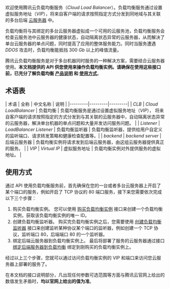 欢迎使用腾讯云负载均衡服务（*Cloud Load Balancer*）。负载均衡服务通过设置虚拟服务地址（*VIP*），将来自客户端的请求按照指定方式分发到同地域与其关联的多台后端 [云服务器](https://cloud.tencent.com/document/product/439/6328) 中。

负载均衡将与其绑定的多台云服务器虚拟成一个可用的云服务池，负载均衡服务会检查云服务池中云服务器的健康状态，自动隔离状态异常的云服务器，从而解决了单台云服务器的单点问题，同时提高了应用的整体服务能力。同时当服务遭遇 *DDOS* 攻击时，负载均衡能抵挡 300 *Gb* 以上的峰值流量。

腾讯云负载均衡服务是对于多台机器同时服务的一种解决方案，需要结合云服务器使用。**本文档提供的 API 供您使用来操作负载均衡实例。请确保在使用这些接口前，已充分了解负载均衡 [产品说明](https://cloud.tencent.com/document/product/214/524) 和 [使用方式](https://cloud.tencent.com/doc/product/214/%E9%80%89%E6%8B%A9%E8%B4%9F%E8%BD%BD%E5%9D%87%E8%A1%A1%E5%AE%9E%E4%BE%8B%E5%9C%B0%E5%9F%9F)**。


## 术语表

| 术语 |  全称  | 中文名称 | 说明 |
|---------|---------|---------|
| *CLB* | *Cloud LoadBalancer*  | 负载均衡 | 负载均衡服务是通过设置虚拟服务地址（*VIP*）， 将来自客户端的请求按照指定的方式分发到与其关联的云服务器中，自动隔离状态异常的云服务器，解决单台机器的单点问题和大量并发访问服务问题。 |
| *Listener* | *LoadBalancer Listener* | 负载均衡监听器 | 负载均衡监听器，提供给用户自定义的监听端口、请求转发策略和健康检查配置等。|
| *backend* | *backend server* | 后端云服务器 | 负载均衡实例将请求发到后端云服务器，由这组云服务器提供真正的服务。 |
| *VIP* | *Virtual IP* | 虚拟服务地址 | 负载均衡实例对外提供服务的虚拟地址。 |

## 使用方式
通过 API 使用负载均衡服务前，首先确保在您的一台或者多台云服务器上开启了某个端口的服务，例如开启了 TCP 协议的 80 端口服务，接下来您需要依次完成以下三个步骤：
1. 购买负载均衡实例。
您可以使用 [购买负载均衡实例](https://cloud.tencent.com/document/api/214/1254) 接口来创建一个负载均衡实例，获取该负载均衡实例的唯一 ID。
2. 创建负载均衡监听器。
购买完负载均衡实例之后，您需要使用 [创建负载均衡监听器](https://cloud.tencent.com/document/api/214/1255) 接口来创建监听某种协议某个端口的监听器，例如创建一个 TCP 协议，监听端口 80，后端端口 80 的一个监听器。
3. 绑定后端云服务器到负载均衡实例上。
最后将部署了服务的云服务器通过接口 [绑定后端服务器到负载均衡](https://cloud.tencent.com/document/api/214/1265)  绑定到刚购买的负载均衡实例上。

经过以上三个步骤，您就可以通过访问负载均衡实例的 VIP 和端口来访问您云服务器上部署的服务了。

在本文档的接口说明部分，凡出现任何参数可选范围等方面与腾讯云官网上给出的数值发生矛盾时，**均以官网上给出的值为准**。
